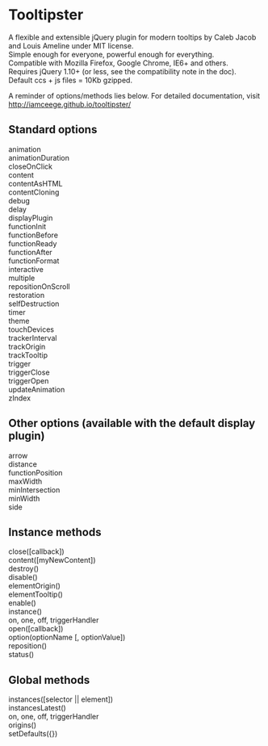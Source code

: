 Tooltipster
===========

A flexible and extensible jQuery plugin for modern tooltips by Caleb Jacob and Louis Ameline under MIT license.  
Simple enough for everyone, powerful enough for everything.  
Compatible with Mozilla Firefox, Google Chrome, IE6+ and others.  
Requires jQuery 1.10+ (or less, see the compatibility note in the doc).  
Default ccs + js files = 10Kb gzipped.

A reminder of options/methods lies below. For detailed documentation, visit http://iamceege.github.io/tooltipster/

Standard options
-------------------------

animation  
animationDuration  
closeOnClick  
content  
contentAsHTML  
contentCloning  
debug  
delay  
displayPlugin  
functionInit  
functionBefore  
functionReady  
functionAfter  
functionFormat  
interactive  
multiple  
repositionOnScroll  
restoration  
selfDestruction  
timer  
theme  
touchDevices  
trackerInterval  
trackOrigin  
trackTooltip  
trigger  
triggerClose  
triggerOpen  
updateAnimation  
zIndex  

Other options (available with the default display plugin)
-------------------------

arrow  
distance  
functionPosition  
maxWidth  
minIntersection  
minWidth  
side  

Instance methods
-------------------------

close([callback])  
content([myNewContent])  
destroy()  
disable()  
elementOrigin()  
elementTooltip()  
enable()  
instance()  
on, one, off, triggerHandler  
open([callback])  
option(optionName [, optionValue])  
reposition()   
status()   

Global methods
-------------------------

instances([selector || element])  
instancesLatest()  
on, one, off, triggerHandler  
origins()  
setDefaults({})  
